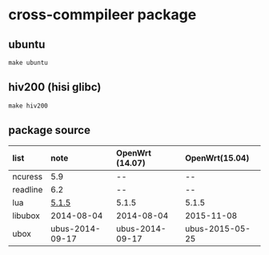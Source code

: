 # cross-commpileer package

## ubuntu 

```
make ubuntu
```

## hiv200 (hisi glibc)

```
make hiv200
```

## package source

list | note | OpenWrt (14.07) | OpenWrt(15.04) |
:----|:--------|:---------------------------|:--------------------------|
ncuress | 5.9 | -- | -- |
readline | 6.2 | -- | -- |
lua  | [5.1.5][1] |  5.1.5 | 5.1.5 |
libubox | 2014-08-04 | 2014-08-04 | 2015-11-08 |
ubox | ubus-2014-09-17 | ubus-2014-09-17 | ubus-2015-05-25 |


[1]:https://www.lua.org/ftp/lua-5.1.5.tar.gz